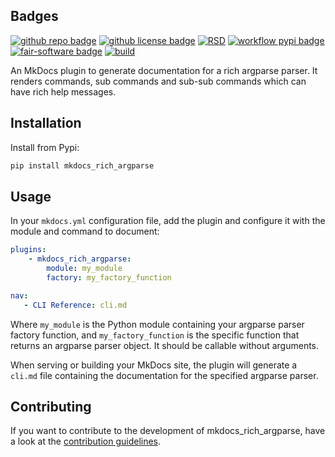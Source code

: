 ## Badges

<!-- TODO add to RSD and Pypi-->
<!-- TODO run howfairis -->
[![github repo badge](https://img.shields.io/badge/github-repo-000.svg?logo=github&labelColor=gray&color=blue)](https://github.com/i-VRESSE/mkdocs_rich_argparse)
[![github license badge](https://img.shields.io/github/license/i-VRESSE/mkdocs_rich_argparse)](https://github.com/i-VRESSE/mkdocs_rich_argparse)
[![RSD](https://img.shields.io/badge/rsd-mkdocs_rich_argparse-00a3e3.svg)](https://www.research-software.nl/software/mkdocs_rich_argparse)
[![workflow pypi badge](https://img.shields.io/pypi/v/mkdocs_rich_argparse.svg?colorB=blue)](https://pypi.python.org/project/mkdocs_rich_argparse/)
[![fair-software badge](https://img.shields.io/badge/fair--software.eu-%E2%97%8F%20%20%E2%97%8F%20%20%E2%97%8F%20%20%E2%97%8F%20%20%E2%97%8B-yellow)](https://fair-software.eu)
[![build](https://github.com/i-VRESSE/mkdocs_rich_argparse/actions/workflows/build.yml/badge.svg)](https://github.com/i-VRESSE/mkdocs_rich_argparse/actions/workflows/build.yml)

An MkDocs plugin to generate documentation for a rich argparse parser.
It renders commands, sub commands and sub-sub commands which can have rich help messages.

## Installation

Install from Pypi:

```bash
pip install mkdocs_rich_argparse
```

## Usage

In your `mkdocs.yml` configuration file, add the plugin and configure it with the module and command to document:

```yaml
plugins:
    - mkdocs_rich_argparse:
        module: my_module
        factory: my_factory_function

nav:
   - CLI Reference: cli.md
```

Where `my_module` is the Python module containing your argparse parser factory function, and `my_factory_function` is the specific function that returns an argparse parser object. It should be callable without arguments.

When serving or building your MkDocs site, the plugin will generate a `cli.md` file containing the documentation for the specified argparse parser.

<!-- TODO add screenshot of rendered markdown of sample_parser in tests/test_plugin.py -->

## Contributing

If you want to contribute to the development of mkdocs_rich_argparse,
have a look at the [contribution guidelines](CONTRIBUTING.md).
